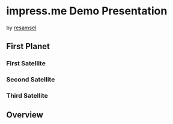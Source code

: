 impress.me Demo Presentation
====================================

by [resamsel](https://github.com/resamsel)

## First Planet

### First Satellite

### Second Satellite

### Third Satellite

## Overview [](class=overview)

[logo]: https://github.com/adam-p/markdown-here/raw/master/src/common/images/icon48.png "Logo Title Text 2"
